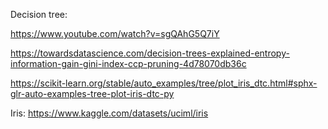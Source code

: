 Decision tree: 

https://www.youtube.com/watch?v=sgQAhG5Q7iY 

https://towardsdatascience.com/decision-trees-explained-entropy-information-gain-gini-index-ccp-pruning-4d78070db36c

https://scikit-learn.org/stable/auto_examples/tree/plot_iris_dtc.html#sphx-glr-auto-examples-tree-plot-iris-dtc-py

Iris: https://www.kaggle.com/datasets/uciml/iris
